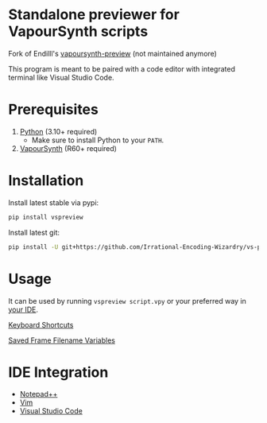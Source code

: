 # Standalone previewer for VapourSynth scripts

Fork of Endilll's [vapoursynth-preview](https://github.com/Endilll/vapoursynth-preview) (not maintained anymore)

This program is meant to be paired with a code editor with integrated terminal like Visual Studio Code.

# Prerequisites

1. [Python](https://www.Python.org/downloads) (3.10+ required)
    * Make sure to install Python to your `PATH`.
1. [VapourSynth](https://github.com/vapoursynth/vapoursynth/releases) (R60+ required)

# Installation

Install latest stable via pypi:
```bash
pip install vspreview
```


Install latest git:
```bash
pip install -U git+https://github.com/Irrational-Encoding-Wizardry/vs-preview.git
```

# Usage

It can be used by running `vspreview script.vpy` or your preferred way in [your IDE](#ide-integration).

[Keyboard Shortcuts](https://github.com/Irrational-Encoding-Wizardry/vs-preview/tree/master/docs/shortcuts.md)

[Saved Frame Filename Variables](https://github.com/Irrational-Encoding-Wizardry/vs-preview/tree/master/docs/save_frame_placeholders.md)

# IDE Integration

* [Notepad++](https://github.com/Irrational-Encoding-Wizardry/vs-preview/tree/master/docs/installation/install_notepad++.rst)
* [Vim](https://github.com/Irrational-Encoding-Wizardry/vs-preview/tree/master/docs/installation/install_vim.rst)
* [Visual Studio Code](https://github.com/Irrational-Encoding-Wizardry/vs-preview/tree/master/docs/installation/install_vscode.rst)
